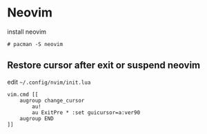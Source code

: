 # Neovim

install neovim

```shell
# pacman -S neovim
```

## Restore cursor after exit or suspend neovim

edit `~/.config/nvim/init.lua`

```
vim.cmd [[
    augroup change_cursor
        au!
        au ExitPre * :set guicursor=a:ver90
    augroup END
]]
```

